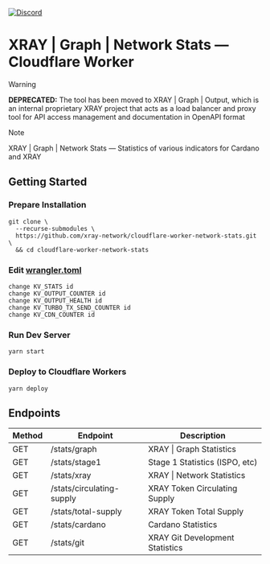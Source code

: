<a href="https://discord.gg/WhZmm46APN"><img alt="Discord" src="https://img.shields.io/discord/852538978946383893?style=for-the-badge&logo=discord&label=Discord&labelColor=%231940ED&color=%233FCB9B"></a>

# XRAY | Graph | Network Stats — Cloudflare Worker

> [!WARNING]
> **DEPRECATED:** The tool has been moved to XRAY | Graph | Output, which is an internal proprietary XRAY project that acts as a load balancer and proxy tool for API access management and documentation in OpenAPI format

> [!NOTE]
> XRAY | Graph | Network Stats — Statistics of various indicators for Cardano and XRAY

## Getting Started
### Prepare Installation

``` console
git clone \
  --recurse-submodules \
  https://github.com/xray-network/cloudflare-worker-network-stats.git \
  && cd cloudflare-worker-network-stats
```

### Edit [wrangler.toml](https://github.com/xray-network/cloudflare-worker-network-stats/blob/main/wrangler.toml)

```
change KV_STATS id
change KV_OUTPUT_COUNTER id
change KV_OUTPUT_HEALTH id
change KV_TURBO_TX_SEND_COUNTER id
change KV_CDN_COUNTER id
```

### Run Dev Server

```
yarn start
```

### Deploy to Cloudflare Workers

```
yarn deploy
```

## Endpoints

| Method | Endpoint | Description |
| --- | --- | --- |
| GET | /stats/graph | XRAY \| Graph Statistics |
| GET | /stats/stage1 | Stage 1 Statistics (ISPO, etc) |
| GET | /stats/xray | XRAY \| Network Statistics |
| GET | /stats/circulating-supply | XRAY Token Circulating Supply |
| GET | /stats/total-supply | XRAY Token Total Supply |
| GET | /stats/cardano | Cardano Statistics |
| GET | /stats/git | XRAY Git Development Statistics |

